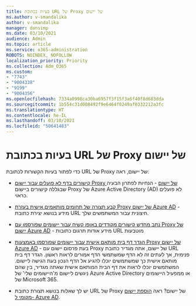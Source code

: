 ```yaml
---
title: בעיות בכתובת URL של Proxy של יישום
ms.author: v-smandalika
author: v-smandalika
manager: dansimp
ms.date: 03/10/2021
audience: Admin
ms.topic: article
ms.service: o365-administration
ROBOTS: NOINDEX, NOFOLLOW
localization_priority: Priority
ms.collection: Adm_O365
ms.custom:
- "7743"
- "9004338"
- "9199"
- "9004356"
ms.openlocfilehash: 7334a0998ca30ba6957f3f15f3a6f40f8d683dda
ms.sourcegitcommit: 1b554c31d008492f9e6464f0249af0332212a3fc
ms.translationtype: HT
ms.contentlocale: he-IL
ms.lasthandoff: 03/10/2021
ms.locfileid: "50641483"
---
```

# <a name="application-proxy-url-issues"></a>בעיות בכתובת URL של Proxy של יישום

כדי לפתור בעיות הקשורות לכתובת URL של Proxy של יישום, ראה:

- [קישורים בדף לא פועלים עבור יישום Proxy של יישום](https://docs.microsoft.com/azure/active-directory/manage-apps/application-proxy-page-links-broken-problem)  - הנחיות לפתרון הבעיה שבגללה קישורים ביישום Proxy של Azure Active Directory ‏(AD) לא פועלים כראוי.

- [קבע תצורה של תחומים מותאמים אישית בעזרת Proxy של יישום Azure AD](https://docs.microsoft.com/azure/active-directory/manage-apps/application-proxy-configure-custom-domain) - מידע בנושא יצירת כתובת URL חיצונית עבור המשתמשים שלך.

- [נתב מחדש קישורים מקודדים באופן קשיח עבור יישומים שפורסמו עם Proxy של יישום Azure AD](https://docs.microsoft.com/azure/active-directory/manage-apps/application-proxy-configure-hard-coded-link-translation)  - מידע אודות תרגום כתובות URL מוטבעות

- [הגדר דף בית מותאם אישית עבור יישומים שפורסמו באמצעות Proxy של יישום Azure AD](https://docs.microsoft.com/azure/active-directory/manage-apps/application-proxy-configure-custom-home-page#change-the-home-page-in-the-azure-portal) - בעת פרסום יישום עם Proxy של יישום, אתה מגדיר כתובת URL פנימית, אך לעתים זה לא הדף שמשתמשי הדף אמורים לראות ראשון. הגדר דף בית מותאם אישית כך שמשתמשים יוכלו להגיע אל הדף הנכון בעת הגישה ליישום. המשתמשים יוכלו לראות את דף הבית המותאם אישית שאתה מגדיר, בין שהם ניגשים ליישום מ'היישומים שלי' של Azure Active Directory או ממפעיל היישומים של Microsoft 365.

- יש לך שאלות בנושא תצורת כתובת URL של Proxy של יישום? ראה [הוספת יישום מקומי ל- Azure AD](https://docs.microsoft.com/azure/active-directory/manage-apps/application-proxy-add-on-premises-application#add-an-on-premises-app-to-azure-ad).
 

